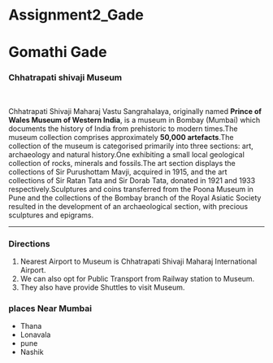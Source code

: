 # Assignment2_Gade

# Gomathi Gade

### Chhatrapati shivaji Museum 

<br>

Chhatrapati Shivaji Maharaj Vastu Sangrahalaya, originally named **Prince of Wales Museum of Western India**, is a museum in Bombay (Mumbai) which documents the history of India from prehistoric to modern times.The museum collection comprises approximately **50,000 artefacts**.The collection of the museum is categorised primarily into three sections: art, archaeology and natural history.One exhibiting a small local geological collection of rocks, minerals and fossils.The art section displays the collections of Sir Purushottam Mavji, acquired in 1915, and the art collections of Sir Ratan Tata and Sir Dorab Tata, donated in 1921 and 1933 respectively.Sculptures and coins transferred from the Poona Museum in Pune and the collections of the Bombay branch of the Royal Asiatic Society resulted in the development of an archaeological section, with precious sculptures and epigrams.
***

### Directions
1. Nearest Airport to Museum is Chhatrapati Shivaji Maharaj International Airport.
2. We can also opt for Public Transport from Railway station to Museum.
3. They also have provide Shuttles to visit Museum.

### places Near Mumbai

* Thana
* Lonavala
* pune
* Nashik